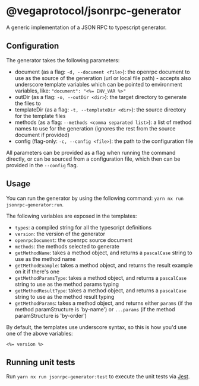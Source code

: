 # @vegaprotocol/jsonrpc-generator

A generic implementation of a JSON RPC to typescript generator.

## Configuration

The generator takes the following parameters:

- document (as a flag: `-d, --document <file>`): the openrpc document to use as the source of the generation (url or local file path) - accepts also underscore template variables which can be pointed to environment variables, like: `"document": "<%= ENV_VAR %>"`
- outDir (as a flag: `-o, --outDir <dir>`): the target directory to generate the files to
- templateDir (as a flag: `-t, --templateDir <dir>`): the source directory for the template files
- methods (as a flag: `--methods <comma separated list>`): a list of method names to use for the generation (ignores the rest from the source document if provided)
- config (flag-only: `-c, --config <file>`): the path to the configuration file

All parameters can be provided as a flag when running the command directly, or can be sourced from a configuration file, which then can be provided in the `--config` flag.

## Usage

You can run the generator by using the following command: `yarn nx run jsonrpc-generator:run`.

The following variables are exposed in the templates:

- `types`: a compiled string for all the typescript definitions
- `version`: the version of the generator
- `openrpcDocument`: the openrpc source document
- `methods`: the methods selected to generate
- `getMethodName`: takes a method object, and returns a `pascalCase` string to use as the method name
- `getMethodExample`: takes a method object, and returns the result example on it if there's one
- `getMethodParamsType`: takes a method object, and returns a `pascalCase` string to use as the method params typing
- `getMethodResultType`: takes a method object, and returns a `pascalCase` string to use as the method result typing
- `getMethodParams`: takes a method object, and returns either `params` (if the method paramStructure is 'by-name') or `...params` (if the method paramStructure is 'by-order')

By default, the templates use underscore syntax, so this is how you'd use one of the above variables:

```
<%= version %>
```

## Running unit tests

Run `yarn nx run jsonrpc-generator:test` to execute the unit tests via [Jest](https://jestjs.io).
